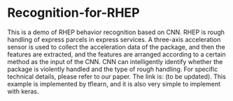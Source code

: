 # Recognition-for-RHEP
This is a demo of RHEP behavior recognition  based on CNN.
RHEP is rough handling of express parcels in express services. 
A three-axis acceleration sensor is used to collect the acceleration data of the package, and then the features are extracted, and the features are arranged according to a certain method as the input of the CNN. CNN can intelligently identify whether the package is violently handled and the type of rough handling. For specific technical details, please refer to our paper. The link is: (to be updated).
This example is implemented by tflearn, and it is also very simple to implement with keras.

